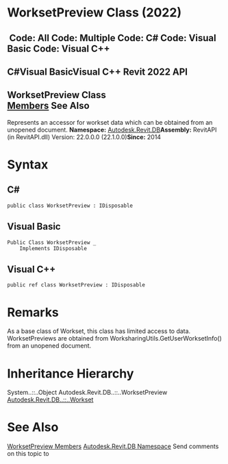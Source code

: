 # WorksetPreview Class (2022)

﻿
 Code: All Code: Multiple Code: C# Code: Visual Basic Code: Visual C++   
---  
C#Visual BasicVisual C++
Revit 2022 API  
---  
WorksetPreview Class  
[Members](3357338c-2fbd-65de-edc2-7587ffd680ff.md "WorksetPreview Members") See Also  
---  
Represents an accessor for workset data which can be obtained from an unopened document. 
**Namespace:** [Autodesk.Revit.DB](87546ba7-461b-c646-cbb1-2cb8f5bff8b2.md "Autodesk.Revit.DB Namespace")**Assembly:** RevitAPI (in RevitAPI.dll) Version: 22.0.0.0 (22.1.0.0)**Since:** 2014 
# Syntax
C#  
---  
```text
public class WorksetPreview : IDisposable
```
  
Visual Basic  
---  
```text
Public Class WorksetPreview _
	Implements IDisposable
```
  
Visual C++  
---  
```text
public ref class WorksetPreview : IDisposable
```
  
# Remarks
As a base class of Workset, this class has limited access to data. WorksetPreviews are obtained from WorksharingUtils.GetUserWorksetInfo() from an unopened document. 
# Inheritance Hierarchy
System..::..Object Autodesk.Revit.DB..::..WorksetPreview [Autodesk.Revit.DB..::..Workset](aa8f7f05-16c7-2fbf-5004-d819a1fd0b6d.md "Workset Class")
# See Also
[WorksetPreview Members](3357338c-2fbd-65de-edc2-7587ffd680ff.md "WorksetPreview Members")
[Autodesk.Revit.DB Namespace](87546ba7-461b-c646-cbb1-2cb8f5bff8b2.md "Autodesk.Revit.DB Namespace")
Send comments on this topic to 